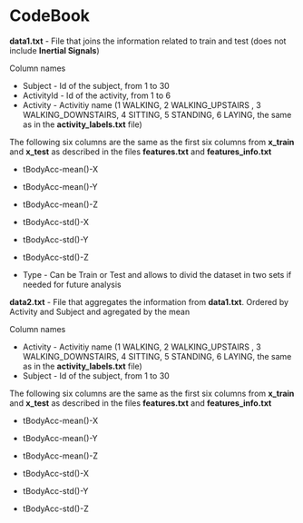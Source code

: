 CodeBook
========

**data1.txt** - File that joins the information related to train and test (does not include **Inertial Signals**)

Column names
- Subject - Id of the subject, from 1 to 30
- ActivityId - Id of the activity, from 1 to 6
- Activity - Activitiy name (1 WALKING, 
2 WALKING_UPSTAIRS
, 3 WALKING_DOWNSTAIRS, 
4 SITTING, 
5 STANDING, 
6 LAYING, the same as in the **activity_labels.txt** file)
	
The following six columns are the same as the first six columns from **x_train** and **x_test** as described in the files **features.txt** and **features_info.txt**
- tBodyAcc-mean()-X
- tBodyAcc-mean()-Y
- tBodyAcc-mean()-Z

- tBodyAcc-std()-X
- tBodyAcc-std()-Y
- tBodyAcc-std()-Z

- Type - Can be Train or Test and allows to divid the dataset in two sets if needed for future analysis

**data2.txt** - File that aggregates the information from **data1.txt**. Ordered by Activity and Subject and agregated by the mean

Column names
- Activity - Activitiy name (1 WALKING, 
2 WALKING_UPSTAIRS
, 3 WALKING_DOWNSTAIRS, 
4 SITTING, 
5 STANDING, 
6 LAYING, the same as in the **activity_labels.txt** file)
- Subject - Id of the subject, from 1 to 30

The following six columns are the same as the first six columns from **x_train** and **x_test** as described in the files **features.txt** and **features_info.txt**
- tBodyAcc-mean()-X
- tBodyAcc-mean()-Y
- tBodyAcc-mean()-Z

- tBodyAcc-std()-X
- tBodyAcc-std()-Y
- tBodyAcc-std()-Z
